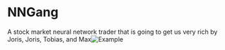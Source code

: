 # NNGang
A stock market neural network trader that is going to get us very rich
by Joris, Joris, Tobias, and Max![Example](https://user-images.githubusercontent.com/28119128/169660424-8e8be7a5-2db6-4970-b3f5-02c288719495.png)
